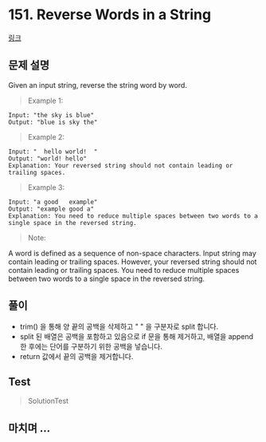 # 151. Reverse Words in a String   
[링크](https://leetcode.com/problems/reverse-words-in-a-string/)

## 문제 설명

Given an input string, reverse the string word by word.

> Example 1:
```
Input: "the sky is blue"
Output: "blue is sky the"
```
> Example 2:
```
Input: "  hello world!  "
Output: "world! hello"
Explanation: Your reversed string should not contain leading or trailing spaces.
```
> Example 3:
```
Input: "a good   example"
Output: "example good a"
Explanation: You need to reduce multiple spaces between two words to a single space in the reversed string.
 ```

> Note:

A word is defined as a sequence of non-space characters.
Input string may contain leading or trailing spaces. However, your reversed string should not contain leading or trailing spaces.
You need to reduce multiple spaces between two words to a single space in the reversed string.

## 풀이
- trim() 을 통해 양 끝의 공백을 삭제하고 " " 을 구분자로 split 합니다.
- split 된 배열은 공백을 포함하고 있음으로 if 문을 통해 제거하고, 배열을 append 한 후에는 단어를 구분하기 위한 공백을 넣습니다.
- return 값에서 끝의 공백을 제거합니다.
    
## Test    
> SolutionTest


## 마치며 ...

